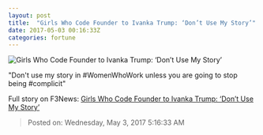```yaml
---
layout: post
title:  "Girls Who Code Founder to Ivanka Trump: ‘Don’t Use My Story’"
date: 2017-05-03 00:16:33Z
categories: fortune
---
```


![Girls Who Code Founder to Ivanka Trump: ‘Don’t Use My Story’](https://fortunedotcom.files.wordpress.com/2017/03/168441049.jpg?w=720)

"Don't use my story in #WomenWhoWork unless you are going to stop being #complicit"


Full story on F3News: [Girls Who Code Founder to Ivanka Trump: ‘Don’t Use My Story’](http://www.f3nws.com/n/AbkAxC)

> Posted on: Wednesday, May 3, 2017 5:16:33 AM

